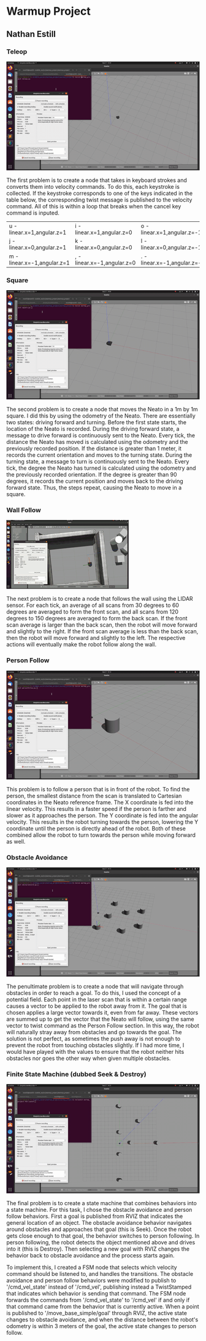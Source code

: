 # Warmup Project
## Nathan Estill

### Teleop

![Teleop Demo](screenshots/teleop.gif)

The first problem is to create a node that takes in keyboard strokes and converts them into velocity commands. To do this, each keystroke is collected. If the keystroke corresponds to one of the keys indicated in the table below, the corresponding twist message is published to the velocity command. All of this is within a loop that breaks when the cancel key command is inputed.


| |  |  |
|---|---|---|
| u - linear.x=1,angular.z=1 | i - linear.x=1,angular.z=0 | o - linear.x=1,angular.z=-1|
| j - linear.x=0,angular.z=1 | k - linear.x=0,angular.z=0 | l - linear.x=0,angular.z=-1 |
| m - linear.x=-1,angular.z=1 | , - linear.x=-1,angular.z=0 | . - linear.x=-1,angular.z=-1 |


### Square

![Square Demo](screenshots/square.gif)

The second problem is to create a node that moves the Neato in a 1m by 1m square. I did this by using the odometry of the Neato. There are essentially two states: driving forward and turning. Before the first state starts, the location of the Neato is recorded. During the driving forward state, a message to drive forward is continuously sent to the Neato. Every tick, the distance the Neato has moved is calculated using the odometry and the previously recorded position. If the distance is greater than 1 meter, it records the current orientation and moves to the turning state. During the turning state, a message to turn is continuously sent to the Neato. Every tick, the degree the Neato has turned is calculated using the odometry and the previously recorded orientation. If the degree is greater than 90 degrees, it records the current position and moves back to the driving forward state. Thus, the steps repeat, causing the Neato to move in a square.

### Wall Follow

![Wall Follow Demo](screenshots/WallFollow.gif)

The next problem is to create a node that follows the wall using the LIDAR sensor. For each tick, an average of all scans from 30 degrees to 60 degrees are averaged to form the front scan, and all scans from 120 degrees to 150 degrees are averaged to form the back scan. If the front scan average is larger than the back scan, then the robot will move forward and slightly to the right. If the front scan average is less than the back scan, then the robot will move forward and slightly to the left. The respective actions will eventually make the robot follow along the wall.

### Person Follow

![Person Follow Demo](screenshots/personfollow.gif)


This problem is to follow a person that is in front of the robot. To find the person, the smallest distance from the scan is translated to Cartesian coordinates in the Neato reference frame. The X coordinate is fed into the linear velocity. This results in a faster speed if the person is farther and slower as it approaches the person. The Y coordinate is fed into the angular velocity. This results in the robot turning towards the person, lowering the Y coordinate until the person is directly ahead of the robot. Both of these combined allow the robot to turn towards the person while moving forward as well.

### Obstacle Avoidance

![Obstacle Avoidance Demo](screenshots/obstacleavoid.gif)

The penultimate problem is to create a node that will navigate through obstacles in order to reach a goal. To do this, I used the concept of a potential field. Each point in the laser scan that is within a certain range causes a vector to be applied to the robot away from it. The goal that is chosen applies a large vector towards it, even from far away. These vectors are summed up to get the vector that the Neato will follow, using the same vector to twist command as the Person Follow section. In this way, the robot will naturally stray away from obstacles and go towards the goal. The solution is not perfect, as sometimes the push away is not enough to prevent the robot from touching obstacles slightly. If I had more time, I would have played with the values to ensure that the robot neither hits obstacles nor goes the other way when given multiple obstacles.

### Finite State Machine (dubbed Seek & Destroy)

![FSM Demo](screenshots/FSM.gif)

The final problem is to create a state machine that combines behaviors into a state machine. For this task, I chose the obstacle avoidance and person follow behaviors. First a goal is published from RVIZ that indicates the general location of an object. The obstacle avoidance behavior navigates around obstacles and approaches that goal (this is Seek). Once the robot gets close enough to that goal, the behavior switches to person following. In person following, the robot detects the object mentioned above and drives into it (this is Destroy). Then selecting a new goal with RVIZ changes the behavior back to obstacle avoidance and the process starts again.

To implement this, I created a FSM node that selects which velocity command should be listened to, and handles the transitions. The obstacle avoidance and person follow behaviors were modified to publish to '/cmd_vel_state' instead of '/cmd_vel', publishing instead a TwistStamped that indicates which behavior is sending that command. The FSM node forwards the commands from '/cmd_vel_state' to '/cmd_vel' if and only if that command came from the behavior that is currently active. When a point is published to '/move_base_simple/goal' through RVIZ, the active state changes to obstacle avoidance, and when the distance between the robot's odometry is within 3 meters of the goal, the active state changes to person follow.
